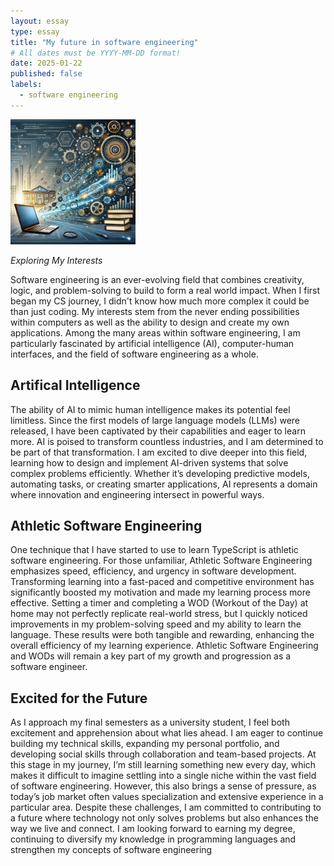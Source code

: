 ```yaml
---
layout: essay
type: essay
title: "My future in software engineering"
# All dates must be YYYY-MM-DD format!
date: 2025-01-22
published: false
labels:
  - software engineering
---
```


<img width="200px" class="rounded float-start pe-4" src="../img/SE.webp">

*Exploring My Interests*

Software engineering is an ever-evolving field that combines creativity, logic, and problem-solving to build to form a real world impact. When I first began my CS journey, I didn't know how much more complex it could be than just coding. My interests stem from the never ending possibilities within computers as well as the ability to design and create my own applications. Among the many areas within software engineering, I am particularly fascinated by artificial intelligence (AI), computer-human interfaces, and the field of software engineering as a whole.


## Artifical Intelligence

The ability of AI to mimic human intelligence makes its potential feel limitless. Since the first models of large language models (LLMs) were released, I have been captivated by their capabilities and eager to learn more. AI is poised to transform countless industries, and I am determined to be part of that transformation. I am excited to dive deeper into this field, learning how to design and implement AI-driven systems that solve complex problems efficiently. Whether it’s developing predictive models, automating tasks, or creating smarter applications, AI represents a domain where innovation and engineering intersect in powerful ways.


## Athletic Software Engineering

One technique that I have started to use to learn TypeScript is athletic software engineering. For those unfamiliar, Athletic Software Engineering emphasizes speed, efficiency, and urgency in software development. Transforming learning into a fast-paced and competitive environment has significantly boosted my motivation and made my learning process more effective. Setting a timer and completing a WOD (Workout of the Day) at home may not perfectly replicate real-world stress, but I quickly noticed improvements in my problem-solving speed and my ability to learn the language. These results were both tangible and rewarding, enhancing the overall efficiency of my learning experience. Athletic Software Engineering and WODs will remain a key part of my growth and progression as a software engineer.

## Excited for the Future


As I approach my final semesters as a university student, I feel both excitement and apprehension about what lies ahead. I am eager to continue building my technical skills, expanding my personal portfolio, and developing social skills through collaboration and team-based projects. At this stage in my journey, I’m still learning something new every day, which makes it difficult to imagine settling into a single niche within the vast field of software engineering. However, this also brings a sense of pressure, as today’s job market often values specialization and extensive experience in a particular area. Despite these challenges, I am committed to contributing to a future where technology not only solves problems but also enhances the way we live and connect. I am looking forward to earning my degree, continuing to diversify my knowledge in programming languages and strengthen my concepts of software engineering

